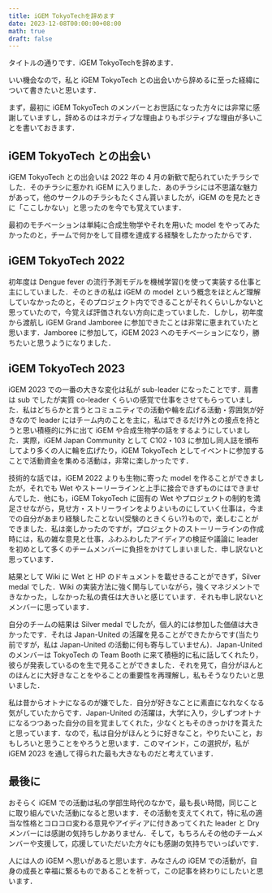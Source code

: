 ```yaml
---
title: iGEM TokyoTechを辞めます
date: 2023-12-08T00:00:00+08:00
math: true
draft: false
---
```


タイトルの通りです．iGEM TokyoTechを辞めます．


<!--more-->
いい機会なので，私と iGEM TokyoTech との出会いから辞めるに至った経緯について書きたいと思います．

まず，最初に iGEM TokyoTech のメンバーとお世話になった方々には非常に感謝していますし，辞めるのはネガティブな理由よりもポジティブな理由が多いことを書いておきます．


## iGEM TokyoTech との出会い
iGEM TokyoTech との出会いは 2022 年の 4 月の新歓で配られていたチラシでした．そのチラシに惹かれ iGEM に入りました．あのチラシには不思議な魅力があって，他のサークルのチラシもたくさん貰いましたが，iGEM のを見たときに「ここしかない」と思ったのを今でも覚えています．

最初のモチベーションは単純に合成生物学やそれを用いた model をやってみたかったのと，チームで何かをして目標を達成する経験をしたかったからです．

## iGEM TokyoTech 2022
初年度は Dengue fever の流行予測モデルを機械学習()を使って実装する仕事と主にしていました．そのときの私は iGEM の model という概念をほとんど理解していなかったのと，そのプロジェクト内でできることがそれくらいしかないと思っていたので，今覚えば評価されない方向に走っていました．しかし，初年度から渡航し iGEM Grand Jamboree に参加できたことは非常に恵まれていたと思います．Jamboree に参加して，iGEM 2023 へのモチベーションになり，勝ちたいと思うようになりました．

## iGEM TokyoTech 2023
iGEM 2023 での一番の大きな変化は私が sub-leader になったことです．肩書は sub でしたが実質 co-leader くらいの感覚で仕事をさせてもらっていました．私はどちらかと言うとコミュニティでの活動や輪を広げる活動・雰囲気が好きなので leader にはチーム内のことを主に，私はできるだけ外との接点を持とうと思い積極的に外に出て iGEM や合成生物学の話をするようにしていました．実際，iGEM Japan Community として C102・103 に参加し同人誌を頒布してより多くの人に輪を広げたり，iGEM TokyoTech としてイベントに参加することで活動資金を集める活動は，非常に楽しかったです．

技術的な話では，iGEM 2022 よりも生物に寄った model を作ることができましたが，それでも Wet やストーリーラインと上手に接合できずものにはできませんでした．他にも，iGEM TokyoTech に固有の Wet やプロジェクトの制約を満足させながら，見せ方・ストリーラインをよりよいものにしていく仕事は，今までの自分があまり経験したことない(受験のときくらい?)もので，楽しむことができました．私は楽しかったのですが，プロジェクトのストーリーラインの作成時には，私の雑な意見と仕事，ふわふわしたアイディアの検証や議論に leader を初めとして多くのチームメンバーに負担をかけてしまいました．申し訳ないと思っています．

結果として Wiki に Wet と HP のドキュメントを載せきることができず，Silver medal でした．Wiki の実装方法に強く関与していながら，強くマネジメントできなかった，しなかった私の責任は大きいと感じています．それも申し訳ないとメンバーに思っています．

自分のチームの結果は Silver medal でしたが，個人的には参加した価値は大きかったです．それは Japan-United の活躍を見ることができたからです(当たり前ですが，私は Japan-United の活動に何も寄与していません)．Japan-United のメンバーは TokyoTech の Team Booth に来て積極的に私に話してくれたり，彼らが発表しているのを生で見ることができました．それを見て，自分がほんとのほんとに大好きなことをやることの重要性を再理解し，私もそうなりたいと思いました．

私は昔からオトナになるのが嫌でした．自分が好きなことに素直になれなくなる気がしていたからです．Japan-United の活躍は，大学に入り，少しずつオトナになるつつあった自分の目を覚ましてくれた，少なくともそのきっかけを貰えたと思っています．なので，私は自分がほんとうに好きなこと，やりたいこと，おもしろいと思うことをやろうと思います．このマインド，この選択が，私が iGEM 2023 を通して得られた最も大きなものだと考えています．


## 最後に
おそらく iGEM での活動は私の学部生時代のなかで，最も長い時間，同じことに取り組んでいた活動になると思います．その活動を支えてくれて，特に私の適当な性格とコロコロ変わる意見やアイディアに付きあってくれた leader と Dry メンバーには感謝の気持ちしかありません．そして，もちろんその他のチームメンバーや支援して，応援していただいた方々にも感謝の気持ちでいっぱいです．

人には人の iGEM へ思いがあると思います．みなさんの iGEM での活動が，自身の成長と幸福に繋るものであることを祈って，この記事を終わりにしたいと思います．